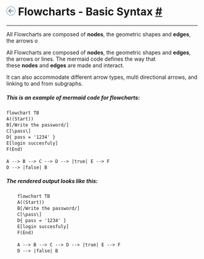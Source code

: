 # [![backward](../../../../icons/backward.png)](../Markdown.md) Flowcharts - Basic Syntax [#](https://mermaid.js.org/syntax/flowchart.html#flowcharts-basic-syntax)
---

All Flowcharts are composed of **nodes**, the geometric shapes and **edges**, the arrows o

All Flowcharts are composed of **nodes**, the geometric shapes and **edges**, the arrows or lines. The mermaid code defines the way that these **nodes** and **edges** are made and interact.

It can also accommodate different arrow types, multi directional arrows, and linking to and from subgraphs.

##### This is an example of mermaid code for flowcharts:

```
flowchart TB
A((Start))
B[/Write the password/]	
C[\pass\]	
D{ pass = '1234' }	
E[login succesfuly]	
F(End)

A --> B --> C --> D --> |true| E --> F
D --> |false| B
```

##### The rendered output looks like this:

```mermaid
	flowchart TB
	A((Start))
	B[/Write the password/]	
	C[\pass\]	
	D{ pass = '1234' }	
	E[login succesfuly]	
	F(End)

	A --> B --> C --> D --> |true| E --> F
	D --> |false| B
```